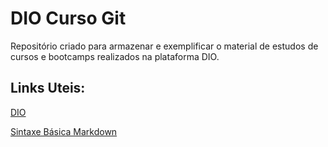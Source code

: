 # DIO Curso Git

Repositório criado para armazenar e exemplificar o material de estudos de cursos e bootcamps realizados na plataforma DIO.


## Links Uteis:
[DIO](https://web.dio.me/home)

[Sintaxe Básica Markdown](https://www.markdownguide.org/basic-syntax/)
